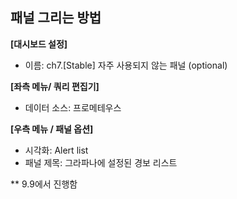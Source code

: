 ## 패널 그리는 방법

**[대시보드 설정]**
* 이름: ch7.[Stable] 자주 사용되지 않는 패널 (optional)

**[좌측 메뉴/ 쿼리 편집기]**
* 데이터 소스: 프로메테우스

**[우측 메뉴 / 패널 옵션]**
* 시각화: Alert list 
* 패널 제목: 그라파나에 설정된 경보 리스트  

** 9.9에서 진행함 
